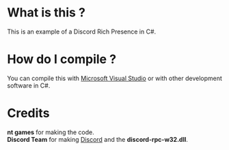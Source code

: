 # What is this ?
This is an example of a Discord Rich Presence in C#.

# How do I compile ? 
You can compile this with [Microsoft Visual Studio](https://visualstudio.microsoft.com/) or with other development software in C#.

# Credits
**nt games** for making the code.    
**Discord Team** for making [Discord](https://discord.com/) and the **discord-rpc-w32.dll**.
